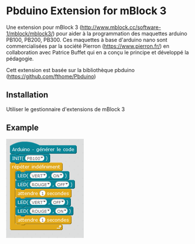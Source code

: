 <!--

2019-03-20: create.

Licence: CeCill (http://www.cecill.info/)

Author: fthome
Email: fthome@pierron.fr

-->

# Pbduino Extension for mBlock 3

Une extension pour mBlock 3 (http://www.mblock.cc/software-1/mblock/mblock3/) pour aider à la programmation des maquettes arduino PB100, PB200, PB300.
Ces maquettes à base d'arduino nano sont commercialisées par la société Pierron (https://www.pierron.fr/)
en collaboration avec Patrice Buffet qui en a conçu le principe et développé la pédagogie.

Cett extension est basée sur la bibliothèque pbduino (https://github.com/fthome/Pbduino)

## Installation

Utiliser le gestionnaire d'extensions de mBlock 3

## Example

![mBlock - pbduino](https://github.com/fthome/mpbduino/blob/master/mPbduino.PNG)
